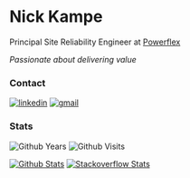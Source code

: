 # Nick Kampe

Principal Site Reliability Engineer at [Powerflex][powerflex]

*Passionate about delivering value*

### Contact
[![linkedin][linkedin-badge]][linkedin] [![gmail][gmail-badge]][gmail]

### Stats
![Github Years][gh-years-badge] ![Github Visits][gh-visits-badge]

[![Github Stats][gh-stats-section]][profile] 
[![Stackoverflow Stats][stackoverflow-section]][profile]

[powerflex]: https://www.powerflex.com/
[linkedin]: https://www.linkedin.com/in/kampe/
[linkedin-badge]: https://img.shields.io/badge/linkedin-%230077B5.svg?&style=for-the-badge&logo=linkedin&logoColor=white 
[gmail]: mailto:nickkampe+github@gmail.com
[gmail-badge]: https://img.shields.io/badge/gmail-nickkampe%40gmail.com-%23D14836.svg?&style=for-the-badge&logo=gmail&logoColor=white
[gh-years-badge]: https://badges.pufler.dev/years/Kampe?style=for-the-badge&label=Github%20Years&color=white
[gh-visits-badge]: https://badges.pufler.dev/visits/Kampe/kampe?style=for-the-badge&color=white
[gh-stats-section]: https://github-readme-stats.vercel.app/api?username=kampe&count_private=true&show_icons=true&theme=tokyonight&hide_title=true&include_all_commits=true
[stackoverflow-section]: https://stackoverflow-badge.vercel.app/?userID=201297
[profile]: https://github.com/kampe

